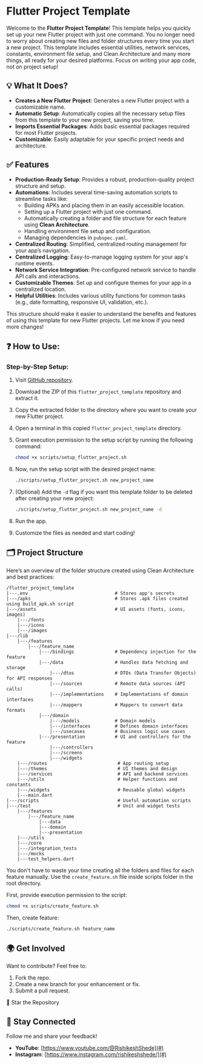 # Flutter Project Template

Welcome to the **Flutter Project Template**! This template helps you quickly set up your new Flutter project with just one command. You no longer need to worry about creating new files and folder structures every time you start a new project. This template includes essential utilities, network services, constants, environment file setup, and Clean Architecture and many more things, all ready for your desired platforms. Focus on writing your app code, not on project setup!

## 💡 What It Does?

- **Creates a New Flutter Project**: Generates a new Flutter project with a customizable name.
- **Automatic Setup**: Automatically copies all the necessary setup files from this template to your new project, saving you time.
- **Imports Essential Packages**: Adds basic essential packages required for most Flutter projects.
- **Customizable**: Easily adaptable for your specific project needs and architecture.

## ✅ Features

- **Production-Ready Setup**: Provides a robust, production-quality project structure and setup.
- **Automations**: Includes several time-saving automation scripts to streamline tasks like:
  - Building APKs and placing them in an easily accessible location.
  - Setting up a Flutter project with just one command.
  - Automatically creating a folder and file structure for each feature using **Clean Architecture**.
  - Handling environment file setup and configuration.
  - Managing dependencies in `pubspec.yaml`.
- **Centralized Routing**: Simplified, centralized routing management for your app’s navigation.
- **Centralized Logging**: Easy-to-manage logging system for your app's runtime events.
- **Network Service Integration**: Pre-configured network service to handle API calls and interactions.
- **Customizable Themes**: Set up and configure themes for your app in a centralized location.
- **Helpful Utilities**: Includes various utility functions for common tasks (e.g., date formatting, responsive UI, validation, etc.).

This structure should make it easier to understand the benefits and features of using this template for new Flutter projects. Let me know if you need more changes!

## ❓ How to Use:

### Step-by-Step Setup:

1. Visit [GitHub repository](#).
2. Download the ZIP of this `flutter_project_template` repository and extract it.
3. Copy the extracted folder to the directory where you want to create your new Flutter project.
4. Open a terminal in this copied `flutter_project_template` directory.
5. Grant execution permission to the setup script by running the following command:

   ```sh
   chmod +x scripts/setup_flutter_project.sh
   ```

6. Now, run the setup script with the desired project name:

   ```sh
   ./scripts/setup_flutter_project.sh new_project_name
   ```

7. (Optional) Add the `-d` flag if you want this template folder to be deleted after creating your new project:

   ```sh
   ./scripts/setup_flutter_project.sh new_project_name -d
   ```

8. Run the app.

9. Customize the files as needed and start coding!

## 🗂️ Project Structure

Here’s an overview of the folder structure created using Clean Architecture and best practices:

```plaintext
/flutter_project_template
|---.env                                # Stores app's secrets
|---/apks                               # Stores .apk files created using build_apk.sh script
|---/assets                             # UI assets (fonts, icons, images)
    |---/fonts
    |---/icons
    |---/images
|---/lib
    |---/features
        |---/feature_name
            |---/bindings               # Dependency injection for the feature
            |---/data                   # Handles data fetching and storage
                |---/dtos               # DTOs (Data Transfer Objects) for API responses
                |---/sources            # Remote data sources (API calls)
                |---/implementations    # Implementations of domain interfaces
                |---/mappers            # Mappers to convert data formats
            |---/domain
                |---/models             # Domain models
                |---/interfaces         # Defines domain interfaces
                |---/usecases           # Business logic use cases
            |---/presentation           # UI and controllers for the feature
                |---/controllers
                |---/screens
                |---/widgets
    |---/routes                          # App routing setup
    |---/themes                          # UI themes and design
    |---/services                        # API and backend services
    |---/utils                           # Helper functions and constants
    |---/widgets                         # Reusable global widgets
    |---main.dart
|---/scripts                             # Useful automation scripts
|---/test                                # Unit and widget tests
    |---/features
        |---/feature_name
            |---data
            |---domain
            |---presentation
    |---/utils
    |---/core
    |---/integration_tests
    |---/mocks
    |---test_helpers.dart
```

You don't have to waste your time creating all the folders and files for each feature manually. Use the `create_feature.sh` file inside scripts folder in the root directory.

First, provide execution permission to the script:

```sh
chmod +x scripts/create_feature.sh
```

Then, create feature:

```sh
./scripts/create_feature.sh feature_name
```

## 🌍 Get Involved

Want to contribute? Feel free to:

1. Fork the repo.
2. Create a new branch for your enhancement or fix.
3. Submit a pull request.

🌟 Star the Repository

## 🤝 Stay Connected

Follow me and share your feedback!

- **YouTube**: [https://www.youtube.com/@RishikeshShede](#)
- **Instagram**: [https://www.instagram.com/rishikeshshede/](#)
